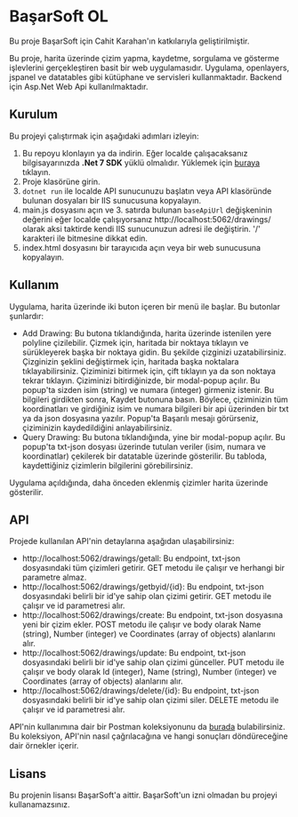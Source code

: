 # BaşarSoft OL

Bu proje BaşarSoft için Cahit Karahan'ın katkılarıyla geliştirilmiştir.

Bu proje, harita üzerinde çizim yapma, kaydetme, sorgulama ve gösterme işlevlerini gerçekleştiren basit bir web uygulamasıdır. Uygulama, openlayers, jspanel ve datatables gibi kütüphane ve servisleri kullanmaktadır. Backend için Asp.Net Web Api kullanılmaktadır.

## Kurulum

Bu projeyi çalıştırmak için aşağıdaki adımları izleyin:

1. Bu repoyu klonlayın ya da indirin. Eğer localde çalışacaksanız bilgisayarınızda **.Net 7 SDK** yüklü olmalıdır. Yüklemek için [buraya](https://dotnet.microsoft.com/download/dotnet/7.0) tıklayın.
2. Proje klasörüne girin.
3. `dotnet run` ile localde API sunucunuzu başlatın veya API klasöründe bulunan dosyaları bir IIS sunucusuna kopyalayın.
4. main.js dosyasını açın ve 3. satırda bulunan `baseApiUrl` değişkeninin değerini eğer localde çalışıyorsanız http://localhost:5062/drawings/ olarak aksi taktirde kendi IIS sunucunuzun adresi ile değiştirin. '/' karakteri ile bitmesine dikkat edin.
5. index.html dosyasını bir tarayıcıda açın veya bir web sunucusuna kopyalayın.

## Kullanım

Uygulama, harita üzerinde iki buton içeren bir menü ile başlar. Bu butonlar şunlardır:

- Add Drawing: Bu butona tıklandığında, harita üzerinde istenilen yere polyline çizilebilir. Çizmek için, haritada bir noktaya tıklayın ve sürükleyerek başka bir noktaya gidin. Bu şekilde çizginizi uzatabilirsiniz. Çizginizin şeklini değiştirmek için, haritada başka noktalara tıklayabilirsiniz. Çiziminizi bitirmek için, çift tıklayın ya da son noktaya tekrar tıklayın. Çiziminizi bitirdiğinizde, bir modal-popup açılır. Bu popup'ta sizden isim (string) ve numara (integer) girmeniz istenir. Bu bilgileri girdikten sonra, Kaydet butonuna basın. Böylece, çiziminizin tüm koordinatları ve girdiğiniz isim ve numara bilgileri bir api üzerinden bir txt ya da json dosyasına yazılır. Popup'ta Başarılı mesajı görürseniz, çiziminizin kaydedildiğini anlayabilirsiniz.
- Query Drawing: Bu butona tıklandığında, yine bir modal-popup açılır. Bu popup'ta txt-json dosyası üzerinde tutulan veriler (isim, numara ve koordinatlar) çekilerek bir datatable üzerinde gösterilir. Bu tabloda, kaydettiğiniz çizimlerin bilgilerini görebilirsiniz.

Uygulama açıldığında, daha önceden eklenmiş çizimler harita üzerinde gösterilir.

## API

Projede kullanılan API'nin detaylarına aşağıdan ulaşabilirsiniz:

- http://localhost:5062/drawings/getall: Bu endpoint, txt-json dosyasındaki tüm çizimleri getirir. GET metodu ile çalışır ve herhangi bir parametre almaz.
- http://localhost:5062/drawings/getbyid/{id}: Bu endpoint, txt-json dosyasındaki belirli bir id'ye sahip olan çizimi getirir. GET metodu ile çalışır ve id parametresi alır.
- http://localhost:5062/drawings/create: Bu endpoint, txt-json dosyasına yeni bir çizim ekler. POST metodu ile çalışır ve body olarak Name (string), Number (integer) ve Coordinates (array of objects) alanlarını alır.
- http://localhost:5062/drawings/update: Bu endpoint, txt-json dosyasındaki belirli bir id'ye sahip olan çizimi günceller. PUT metodu ile çalışır ve body olarak Id (integer), Name (string), Number (integer) ve Coordinates (array of objects) alanlarını alır.
- http://localhost:5062/drawings/delete/{id}: Bu endpoint, txt-json dosyasındaki belirli bir id'ye sahip olan çizimi siler. DELETE metodu ile çalışır ve id parametresi alır.

API'nin kullanımına dair bir Postman koleksiyonunu da [burada](https://github.com/theomgdev/sample-ol/blob/master/Tests/Ba%C5%9FarSoft%20OL.postman_collection.json) bulabilirsiniz. Bu koleksiyon, API'nin nasıl çağrılacağına ve hangi sonuçları döndüreceğine dair örnekler içerir.

## Lisans

Bu projenin lisansı BaşarSoft'a aittir. BaşarSoft'un izni olmadan bu projeyi kullanamazsınız.